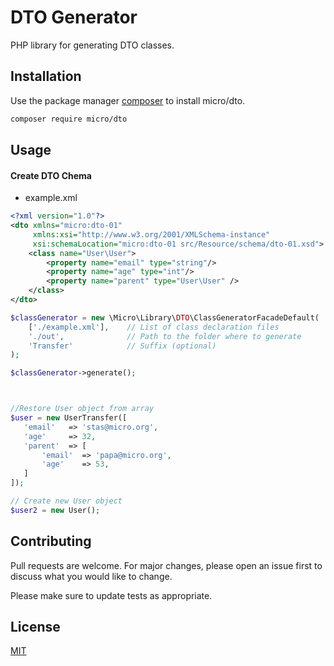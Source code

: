 # DTO Generator

PHP library for generating DTO classes.

## Installation

Use the package manager [composer](https://getcomposer.org/) to install micro/dto.

```bash
composer require micro/dto
```

## Usage

#### Create DTO Chema

* example.xml

``` xml
<?xml version="1.0"?>
<dto xmlns="micro:dto-01"
     xmlns:xsi="http://www.w3.org/2001/XMLSchema-instance"
     xsi:schemaLocation="micro:dto-01 src/Resource/schema/dto-01.xsd">
    <class name="User\User">
        <property name="email" type="string"/>
        <property name="age" type="int"/>
        <property name="parent" type="User\User" /> 
    </class>
</dto>
```

```php
$classGenerator = new \Micro\Library\DTO\ClassGeneratorFacadeDefault(
    ['./example.xml'],    // List of class declaration files
    './out',              // Path to the folder where to generate 
    'Transfer'            // Suffix (optional)
);

$classGenerator->generate();

```

```php


//Restore User object from array
$user = new UserTransfer([
   'email'   => 'stas@micro.org',
   'age'     => 32,
   'parent'  => [
       'email'  => 'papa@micro.org',
       'age'    => 53,
   ]
]);

// Create new User object
$user2 = new User();

```

## Contributing
Pull requests are welcome. For major changes, please open an issue first to discuss what you would like to change.

Please make sure to update tests as appropriate.

## License
[MIT](https://choosealicense.com/licenses/mit/)